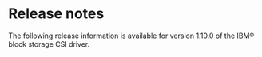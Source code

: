 # Release notes

The following release information is available for version 1.10.0 of the IBM® block storage CSI driver.

